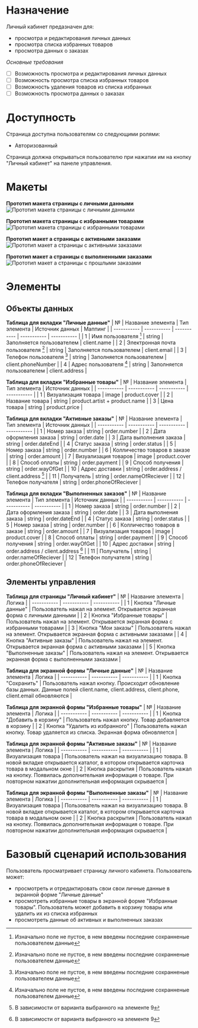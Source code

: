 # Назначение
Личный кабинет предазначен для:
- просмотра и редактирования личных данных
- просмотра списка избранных товаров
- просмотра данных о заказах

*Основные требования*
- [ ] Возможность просмотра и редактирования личных данных
- [ ] Возможность просмотра списка избранных товаров
- [ ] Возможность удаления товаров из списка избранных
- [ ] Возможность просмотра данных о заказах
# Доступность
Страница доступна пользователям со следующими ролями:
- Авторизованный

Страница должна открываться пользователю при нажатии им на кнопку "Личный кабинет" на панеле управления.
# Макеты
**Прототип макета страницы с личными данными**
![Прототип макета страницы с личными данными](https://user-images.githubusercontent.com/104724556/166160840-2eb441ed-34de-444a-9909-ca89f86a0753.png)

**Прототип макета страницы с избранными товарами**
![Прототип макета страницы с избранными товарами](https://user-images.githubusercontent.com/104724556/166160925-01e8b43f-07df-4fc8-be88-b62986dba9d0.png)

**Прототип макет а страницы с активными заказами**
![Прототип макет а страницы с активными заказами](https://user-images.githubusercontent.com/104724556/166161606-eb0a5fae-834b-4c91-af5e-d4e0a0a29d32.png)

**Прототип макет а страницы с выполненными заказами**
![Прототип макет а страницы с прошлыми заказами](https://user-images.githubusercontent.com/104724556/166160908-2c4c5caf-a0ed-41b1-a4b5-94497c0aa2fd.png)

# Элементы
## Объекты данных
**Таблица для вкладки "Личные данные"**
| № | Название элемента | Тип элемента | Источник данных | Маппинг |
| ----------- | ----------- | ----------- | ----------- | ----------- |
| 1 | Имя пользователя [^1] | string | Заполняется пользователем | client.name |
| 2 | Электронная почта пользователя [^1] | string | Заполняется пользователем | client.email |
| 3 | Телефон пользователя [^1] | string | Заполняется пользователем | client.phoneNumber |
| 4 | Адрес пользователя [^1] | string | Заполняется пользователем | client.address |

**Таблица для вкладки "Избранные товары"**
| № | Название элемента | Тип элемента | Источник данных |
| ----------- | ----------- | ----------- | ----------- |
| 1 | Визуализация товара | image | product.cover |
| 2 | Название товара | string | product.artist + product.name |
| 3 | Цена товара | string | product.price |

**Таблица для вкладки "Активные заказы"**
| № | Название элемента | Тип элемента | Источник данных |
| ----------- | ----------- | ----------- | ----------- |
| 1 | Номер заказа | string | order.number |
| 2 | Дата оформления заказа | string | order.date |
| 3 | Дата выполнения заказа | string | order.dateEnd |
| 4 | Статус заказа | string | order.status |
| 5 | Номер заказа | string | order.number |
| 6 | Колличество товаров в заказе | string | order.amount |
| 7 | Визуализация товаров | image | product.cover |
| 8 | Способ оплаты | string | order.payment |
| 9 | Способ получения | string | order.wayOfGet |
| 10 | Адрес доставки | string | order.address / client.address [^2] |
| 11 | Получатель | string | order.nameOfReciever |
| 12 | Телефон получателя | string | order.phoneOfReciever |

**Таблица для вкладки "Выполненных заказов"**
| № | Название элемента | Тип элемента | Источник данных |
| ----------- | ----------- | ----------- | ----------- |
| 1 | Номер заказа | string | order.number |
| 2 | Дата оформления заказа | string | order.date |
| 3 | Дата выполнения заказа | string | order.dateEnd |
| 4 | Статус заказа | string | order.status |
| 5 | Номер заказа | string | order.number |
| 6 | Колличество товаров в заказе | string | order.amount |
| 7 | Визуализация товаров | image | product.cover |
| 8 | Способ оплаты | string | order.payment |
| 9 | Способ получения | string | order.wayOfGet |
| 10 | Адрес доставки | string | order.address / client.address [^2] |
| 11 | Получатель | string | order.nameOfReciever |
| 12 | Телефон получателя | string | order.phoneOfReciever |

[^1]: Изначально поле не пустое, в нем введены последние сохранненые пользователем данные
[^2]: В зависимости от варианта выбранного на элементе 9
## Элементы управления

**Таблица для страницы "Личный кабинет"**
| № | Название элемента | Логика |
| ----------- | ----------- | ----------- |
| 1 | Кнопка "Личные данные" | Пользователь нажал на элемент. Открывается экранная форма с личными данными |
| 2 | Кнопка "Избранные товары" | Пользователь нажал на элемент. Открывается экранная форма с избранными товарами |
| 3 | Кнопка "Мои заказы" | Пользователь нажал на элемент. Открывается экранная форма с активными заказами |
| 4 | Кнопка "Активные заказы" | Пользователь нажал на элемент. Открывается экранная форма с активными заказами |
| 5 | Кнопка "Выполненные заказы" | Пользователь нажал на элемент. Открывается экранная форма с выполненными заказами |

**Таблица для экранной формы "Личные данные"**
| № | Название элемента | Логика |
| ----------- | ----------- | ----------- |
| 1 | Кнопка "Сохранить" | Пользователь нажал кнопку. Происходит обновление базы данных. Данные полей client.name, client.address, client.phone, client.email обновляются |

**Таблица для экранной формы "Избранные товары"**
| № | Название элемента | Логика |
| ----------- | ----------- | ----------- |
| 1 | Кнопка "Добавить в корзину" | Пользователь нажал кнопку. Товар добавляется в корзину |
| 2 | Кнопка "Удалить из избранного" | Пользователь нажал кнопку. Товар удаляется из списка. Экранная форма обновляется |

**Таблица для экранной формы "Активные заказы"**
| № | Название элемента | Логика |
| ----------- | ----------- | ----------- |
| 1 | Визуализация товара | Пользователь нажал на визуализацию товара. В новой вкладке открывается каталог, в котором открывается карточка товара в модальном окне |
| 2 | Кнопка раскрытия | Пользователь нажал на кнопку. Появилась дополнительная информация о товаре. При повторном нажатии дополнительная информация скрывается |

**Таблица для экранной формы "Выполненные заказы"**
| № | Название элемента | Логика |
| ----------- | ----------- | ----------- |
| 1 | Визуализация товара | Пользователь нажал на визуализацию товара. В новой вкладке открывается каталог, в котором открывается карточка товара в модальном окне |
| 2 | Кнопка раскрытия | Пользователь нажал на кнопку. Появилась дополнительная информация о товаре. При повторном нажатии дополнительная информация скрывается |

# Базовый сценарий использования
Пользователь просматривает страницу личного кабинета. Пользователь может:
- просмотреть и отредактировать свои свои личные данные в экранной форме "Личные данные"
- просмотреть избранные товары в экранной форме "Избранные товары". Пользователь может добавить в корзину товары или удалить их из списка избранных
- просмотреть данные об активных и выполненных заказах
